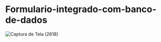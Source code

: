 # Formulario-integrado-com-banco-de-dados
![Captura de Tela (2618)](https://user-images.githubusercontent.com/101275346/181355361-ccc15de8-6d63-4607-bf47-288c959ab40b.png)


